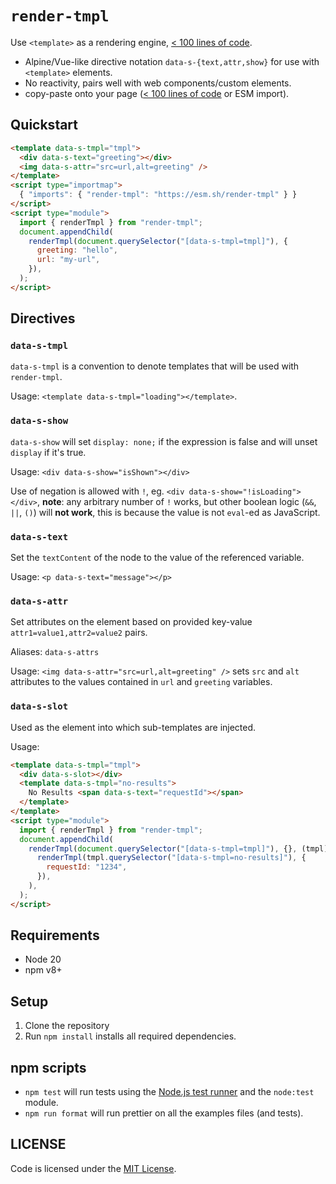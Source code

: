 # `render-tmpl`

Use `<template>` as a rendering engine, [< 100 lines of code](./render-tmpl.js).

- Alpine/Vue-like directive notation `data-s-{text,attr,show}` for use with `<template>` elements.
- No reactivity, pairs well with web components/custom elements.
- copy-paste onto your page ([< 100 lines of code](./render-tmpl.js) or ESM import).

## Quickstart

```html
<template data-s-tmpl="tmpl">
  <div data-s-text="greeting"></div>
  <img data-s-attr="src=url,alt=greeting" />
</template>
<script type="importmap">
  { "imports": { "render-tmpl": "https://esm.sh/render-tmpl" } }
</script>
<script type="module">
  import { renderTmpl } from "render-tmpl";
  document.appendChild(
    renderTmpl(document.querySelector("[data-s-tmpl=tmpl]"), {
      greeting: "hello",
      url: "my-url",
    }),
  );
</script>
```

## Directives

### `data-s-tmpl`

`data-s-tmpl` is a convention to denote templates that will be used with `render-tmpl`.

Usage: `<template data-s-tmpl="loading"></template>`.

### `data-s-show`

`data-s-show` will set `display: none;` if the expression is false and will unset `display` if it's true.

Usage: `<div data-s-show="isShown"></div>`

Use of negation is allowed with `!`, eg. `<div data-s-show="!isLoading"></div>`, **note**: any arbitrary number of `!` works, but other boolean logic (`&&`, `||`, `()`) will **not work**, this is because the value is not `eval`-ed as JavaScript.

### `data-s-text`

Set the `textContent` of the node to the value of the referenced variable.

Usage: `<p data-s-text="message"></p>`

### `data-s-attr`

Set attributes on the element based on provided key-value `attr1=value1,attr2=value2` pairs.

Aliases: `data-s-attrs`

Usage: `<img data-s-attr="src=url,alt=greeting" />` sets `src` and `alt` attributes to the values contained in `url` and `greeting` variables.

### `data-s-slot`

Used as the element into which sub-templates are injected.

Usage:

```html
<template data-s-tmpl="tmpl">
  <div data-s-slot></div>
  <template data-s-tmpl="no-results">
    No Results <span data-s-text="requestId"></span>
  </template>
</template>
<script type="module">
  import { renderTmpl } from "render-tmpl";
  document.appendChild(
    renderTmpl(document.querySelector("[data-s-tmpl=tmpl]"), {}, (tmpl) =>
      renderTmpl(tmpl.querySelector("[data-s-tmpl=no-results]"), {
        requestId: "1234",
      }),
    ),
  );
</script>
```

<!-- @todo
- `$ctx.query` vs `$state.query` vs `$s.query` vs `$query`?
- should there be a directive registration system? (would allow for increased modularity)?
-->

## Requirements

- Node 20
- npm v8+

## Setup

1. Clone the repository
2. Run `npm install` installs all required dependencies.

## npm scripts

- `npm test` will run tests using the [Node.js test runner](https://nodejs.org/api/test.html#running-tests-from-the-command-line) and the `node:test` module.
- `npm run format` will run prettier on all the examples files (and tests).

## LICENSE

Code is licensed under the [MIT License](./LICENSE).
